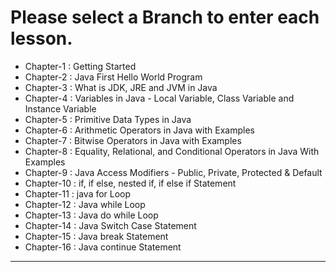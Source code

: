 # Please select a Branch to enter each lesson.
* Chapter-1 : Getting Started
* Chapter-2 : Java First Hello World Program
* Chapter-3 : What is JDK, JRE and JVM in Java
* Chapter-4 : Variables in Java - Local Variable, Class Variable and Instance Variable
* Chapter-5 : Primitive Data Types in Java
* Chapter-6 : Arithmetic Operators in Java with Examples
* Chapter-7 : Bitwise Operators in Java with Examples
* Chapter-8 : Equality, Relational, and Conditional Operators in Java With Examples
* Chapter-9 : Java Access Modifiers - Public, Private, Protected & Default
* Chapter-10 : if, if else, nested if, if else if Statement
* Chapter-11 : java for Loop
* Chapter-12 : Java while Loop
* Chapter-13 : Java do while Loop
* Chapter-14 : Java Switch Case Statement
* Chapter-15 : Java break Statement
* Chapter-16 : Java continue Statement
---
